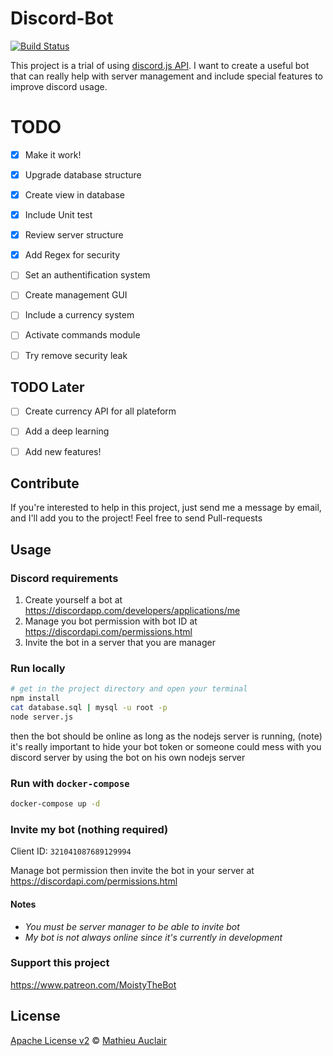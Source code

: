 # Discord-Bot

[![Build Status](https://travis-ci.org/MathieuAuclair/MoistyTheBot.svg?branch=master)](https://travis-ci.org/MathieuAuclair/MoistyTheBot)

This project is a trial of using [discord.js API](https://discord.js.org/#/). I want to create a useful bot that can really help with server management and include special features to improve discord usage.


# TODO

- [x] Make it work!
- [x] Upgrade database structure
- [x] Create view in database
- [x] Include Unit test
- [x] Review server structure
- [x] Add Regex for security
- [ ] Set an authentification system
- [ ] Create management GUI
- [ ] Include a currency system
- [ ] Activate commands module
- [ ] Try remove security leak


## TODO Later

- [ ] Create currency API for all plateform
- [ ] Add a deep learning
- [ ] Add new features!


## Contribute

If you're interested to help in this project, just send me a message by email, and I'll add you to the project! Feel free to send Pull-requests 


## Usage

### Discord requirements

1. Create yourself a bot at https://discordapp.com/developers/applications/me
2. Manage you bot permission with bot ID at https://discordapi.com/permissions.html
3. Invite the bot in a server that you are manager

### Run locally

```bash
# get in the project directory and open your terminal
npm install
cat database.sql | mysql -u root -p
node server.js
```

then the bot should be online as long as the nodejs server is running, (note) it's really important to hide your bot token or someone could mess with you discord server by using the bot on his own nodejs server

### Run with `docker-compose`

```bash
docker-compose up -d
```

### Invite my bot (nothing required)

Client ID: `321041087689129994`

Manage bot permission then invite the bot in your server at https://discordapi.com/permissions.html

#### Notes

* _You must be server manager to be able to invite bot_
* _My bot is not always online since it's currently in development_


### Support this project

https://www.patreon.com/MoistyTheBot

## License

[Apache License v2](LICENSE) © [Mathieu Auclair](https://github.com/MathieuAuclair/)
